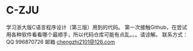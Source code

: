 # C-ZJU
学习浙大版C语言程序设计（第三版）用到的代码。
第一次接触Github，在尝试用各种软件看看哪个最顺手，所以代码仓库可能有点乱。。。请谅解。
联系方式：QQ 996870726
          邮箱 chengzhi2101@126.com
